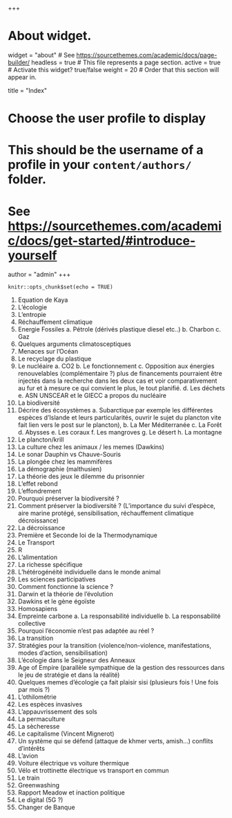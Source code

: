 +++
# About widget.
widget = "about"  # See https://sourcethemes.com/academic/docs/page-builder/
headless = true  # This file represents a page section.
active = true  # Activate this widget? true/false
weight = 20  # Order that this section will appear in.

title = "Index"

# Choose the user profile to display
# This should be the username of a profile in your `content/authors/` folder.
# See https://sourcethemes.com/academic/docs/get-started/#introduce-yourself
author = "admin"
+++


```{r setup, include=FALSE}
knitr::opts_chunk$set(echo = TRUE)
```
1.	Equation de Kaya
2.	L’écologie
3.	L’entropie
4.	Réchauffement climatique
5.	Energie Fossiles
a.	Pétrole (dérivés plastique diesel etc..)
b.	Charbon
c.	Gaz
6.	Quelques arguments climatosceptiques
7.	Menaces sur l’Océan
8.	Le recyclage du plastique
9.	Le nucléaire 
a.	CO2
b.	Le fonctionnement 
c.	Opposition aux énergies renouvelables (complémentaire ?) plus de financements pourraient être injectés dans la recherche dans les deux cas et voir comparativement au fur et à mesure ce qui convient le plus, le tout planifié. 
d.	Les déchets
e.	ASN UNSCEAR et le GIECC a propos du nucléaire
10.	La biodiversité
11.	Décrire des écosystèmes 
a.	Subarctique par exemple les différentes espèces d’Islande et leurs particularités, ouvrir le sujet du plancton vite fait lien vers le post sur le plancton),
b.	La Mer Méditerranée
c.	La Forêt
d.	Abysses
e.	Les coraux
f.	Les mangroves
g.	Le désert
h.	La montagne
12.	Le plancton/krill 
13.	La culture chez les animaux / les memes (Dawkins)
14.	Le sonar Dauphin vs Chauve-Souris
15.	La plongée chez les mammifères
16.	La démographie (malthusien)
17.	La théorie des jeux le dilemme du prisonnier
18.	L’effet rebond
19.	L’effondrement
20.	Pourquoi préserver la biodiversité ? 
21.	Comment préserver la biodiversité ? (L’importance du suivi d’espèce, aire marine protégé, sensibilisation, réchauffement climatique décroissance)
22.	La décroissance
23.	Première et Seconde loi de la Thermodynamique
24.	Le Transport
25.	R
26.	L’alimentation
27.	La richesse spécifique
28.	L’hétérogénéité individuelle dans le monde animal
29.	Les sciences participatives
30.	Comment fonctionne la science ?
31.	Darwin et la théorie de l’évolution
32.	Dawkins et le gène égoïste
33.	Homosapiens
34.	Empreinte carbone 
a.	La responsabilité individuelle
b.	La responsabilité collective
35.	Pourquoi l’économie n’est pas adaptée au réel ?
36.	La transition
37.	Stratégies pour la transition (violence/non-violence, manifestations, modes d’action, sensibilisation)
38.	L’écologie dans le Seigneur des Anneaux
39.	Age of Empire (parallèle sympathique de la gestion des ressources dans le jeu de stratégie et dans la réalité)
40.	Quelques memes d’écologie ça fait plaisir sisi (plusieurs fois ! Une fois par mois ?)
41.	L’othilométrie
42.	Les espèces invasives
43.	L’appauvrissement des sols
44.	La permaculture
45.	La sècheresse
46.	Le capitalisme (Vincent Mignerot)
47.	Un système qui se défend (attaque de khmer verts, amish…) conflits d’intérêts
48.	L’avion
49.	Voiture électrique vs voiture thermique
50.	Vélo et trottinette électrique vs transport en commun
51.	Le train
52.	Greenwashing
53.	Rapport Meadow et inaction politique
54.	Le digital (5G ?)
55.	Changer de Banque

